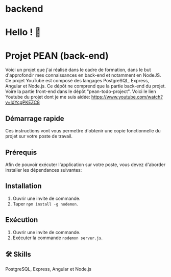 # backend

# Hello ! 👋

# Projet PEAN (back-end)

Voici un projet que j'ai réalisé dans le cadre de formation, dans le but d'approfondir mes connaissances en back-end et notamment en NodeJS. Ce projet YouTube est composé des langages PostgreSQL, Express, Angular et Node.js. Ce dépôt ne comprend que la partie back-end du projet. Voire la partie front-end dans le dépôt "pean-todo-project". Voici le lien Youtube du projet dont je me suis aidée: https://www.youtube.com/watch?v=ldYcgPKEZC8 

## Démarrage rapide

Ces instructions vont vous permettre d'obtenir une copie fonctionnelle du projet sur votre poste de travail.

## Prérequis

Afin de pouvoir exécuter l'application sur votre poste, vous devez d'aborder installer les dépendances suivantes: 

## Installation

1. Ouvrir une invite de commande.
2. Taper `npm install -g nodemon`.

## Exécution

1. Ouvrir une invite de commande.
2. Exécuter la commande `nodemon server.js`.


## 🛠 Skills

PostgreSQL, Express, Angular et Node.js
